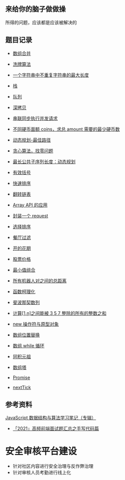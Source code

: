 ## 来给你的脑子做做操

所得的问题，应该都是应该被解决的

## 题目记录

- [数组合并](20230714/index.js)

- [洗牌算法](20221202/洗牌.js)

- [一个字符串中不重复字符串的最大长度](20221202/index.js) 
  
- [栈](20221203/stack.js)
  
- [队列](20221203/queue.js)

- [深拷贝](20221219/deepclone.js)

- [串联同步执行并发请求](20221220/recorder.ts)
  
- [不同硬币面额 coins，求总 amount 需要的最少硬币数](20230212/index.js)
  
- [动态规划-最佳路径](20230212/index2.js)

- [贪心算法，找零问题](20230212/index3.js)

- [最长公共子序列长度：动态规划](20230214/index.js)

- [有效括号](20230306/index.js)

- [快速排序](20230421/index.js)

- [翻转链表](20230421/index2.js)

- [Array API 的应用](20230504/index.js)

- [封装一个 request](20230422/index.js)

- [选择排序](20230920/index.js)

- [餐厅过滤](20230927/index.js)

- [开的花期](20231007/index.js)

- [股票价格](20231008/index.js)
  
- [最小值组合](20231009/index.js)
  
- [所有机器人对之间的总距离](20231011/index.js)

- [函数柯理化](20231013/index.js)

- [斐波那契数列](20231015/index.js)

- [计算[1,n]之间能被 3 5 7 整除的所有的整数之和](20231017/index.js)

- [new 操作符与原型对象](20231017/new.js)

- [数组位置替换](20231017/index2.js)

- [数组 while 循环](20231019/index.js)

- [同积元祖](20231019/index2.js)

- [数组塔](20231026/index.js)
  
- [Promise](20231029/promise.js)
- [nextTick](20231029/nextTick.js)
## 参考资料

[JavaScript 数据结构与算法学习笔记（专辑）
](https://xpoet.cn/2020/07/JavaScript%E6%95%B0%E6%8D%AE%E7%BB%93%E6%9E%84%E4%B8%8E%E7%AE%97%E6%B3%95%E5%AD%A6%E4%B9%A0%E7%AC%94%E8%AE%B0%EF%BC%88%E4%B8%93%E8%BE%91%EF%BC%89/)

- [「2021」高频前端面试题汇总之手写代码篇](https://juejin.cn/post/6946136940164939813)


# 安全审核平台建设

- 针对社区内容进行安全治理与反作弊治理
- 针对审核人员考勤进行线上化


